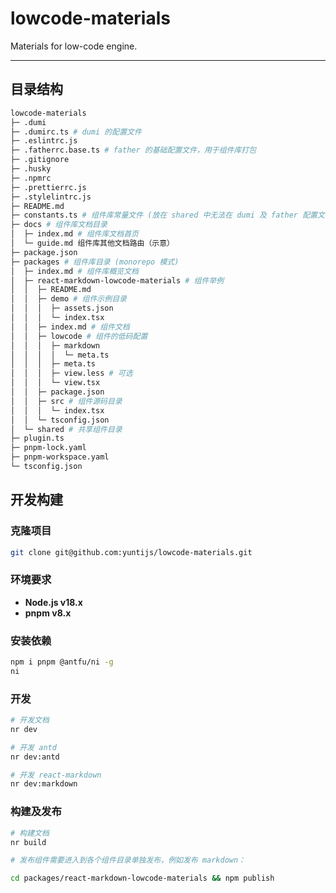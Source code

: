 # lowcode-materials

Materials for low-code engine.

---

## 目录结构

```bash
lowcode-materials
├─ .dumi
├─ .dumirc.ts # dumi 的配置文件
├─ .eslintrc.js
├─ .fatherrc.base.ts # father 的基础配置文件，用于组件库打包
├─ .gitignore
├─ .husky
├─ .npmrc
├─ .prettierrc.js
├─ .stylelintrc.js
├─ README.md
├─ constants.ts # 组件库常量文件 (放在 shared 中无法在 dumi 及 father 配置文件中使用，暂时放在了根目录)
├─ docs # 组件库文档目录
│  ├─ index.md # 组件库文档首页
│  └─ guide.md 组件库其他文档路由（示意）
├─ package.json
├─ packages # 组件库目录 (monorepo 模式)
│  ├─ index.md # 组件库概览文档
│  ├─ react-markdown-lowcode-materials # 组件举例
│  │  ├─ README.md
│  │  ├─ demo # 组件示例目录
│  │  │  ├─ assets.json
│  │  │  └─ index.tsx
│  │  ├─ index.md # 组件文档
│  │  ├─ lowcode # 组件的低码配置
│  │  │  ├─ markdown
│  │  │  │  └─ meta.ts
│  │  │  ├─ meta.ts
│  │  │  ├─ view.less # 可选
│  │  │  └─ view.tsx
│  │  ├─ package.json
│  │  ├─ src # 组件源码目录
│  │  │  └─ index.tsx
│  │  └─ tsconfig.json
│  └─ shared # 共享组件目录
├─ plugin.ts
├─ pnpm-lock.yaml
├─ pnpm-workspace.yaml
└─ tsconfig.json
```

## 开发构建

### 克隆项目

```bash
git clone git@github.com:yuntijs/lowcode-materials.git
```

### 环境要求

- **Node.js v18.x**
- **pnpm v8.x**

### 安装依赖

```bash
npm i pnpm @antfu/ni -g
ni
```

### 开发

```bash
# 开发文档
nr dev

# 开发 antd
nr dev:antd

# 开发 react-markdown
nr dev:markdown
```

### 构建及发布

```bash
# 构建文档
nr build

# 发布组件需要进入到各个组件目录单独发布，例如发布 markdown：

cd packages/react-markdown-lowcode-materials && npm publish
```
